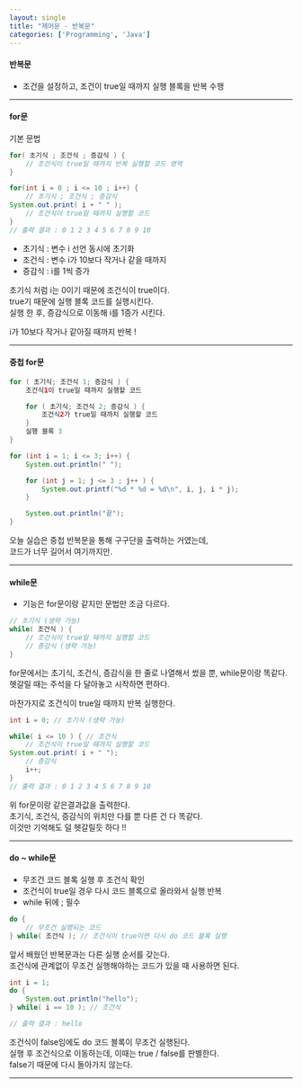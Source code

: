 ```yaml
---
layout: single
title: "제어문 - 반복문"
categories: ['Programming', 'Java']
---
```


   
#### 반복문
* 조건을 설정하고, 조건이 true일 때까지 실행 블록을 반복 수행   

   
***
#### for문
기본 문법   
``` java
for( 초기식 ; 조건식 ; 증감식 ) {
    // 조건식이 true일 때까지 반복 실행할 코드 영역
}
```   
``` java
for(int i = 0 ; i <= 10 ; i++) {
    // 초기식 ; 조건식 ; 증감식
System.out.print( i + " " );
    // 조건식이 true일 때까지 실행할 코드
}
// 출력 결과 : 0 1 2 3 4 5 6 7 8 9 10
```   
* 초기식 : 변수 i 선언 동시에 초기화   
* 조건식 : 변수 i가 10보다 작거나 같을 때까지   
* 증감식 : i를 1씩 증가   

초기식 처럼 i는 0이기 때문에 조건식이 true이다.   
true기 때문에 실행 블록 코드를 실행시킨다.   
실행 한 후, 증감식으로 이동해 i를 1증가 시킨다.   
     
i가 10보다 작거나 같아질 때까지 반복 !   
   
***
#### 중첩 for문
``` java
for ( 초기식; 조건식 1; 증감식 ) {
    조건식1이 true일 때까지 실행할 코드

    for ( 초기식; 조건식 2; 증감식 ) {
        조건식2가 true일 때까지 실행할 코드
    }
    실행 블록 3
}
```   
``` java
for (int i = 1; i <= 3; i++) {
    System.out.println(" ");

    for (int j = 1; j <= 3 ; j++ ) {
        System.out.printf("%d * %d = %d\n", i, j, i * j);
    }

    System.out.println("끝");
}
```   
오늘 실습은 중첩 반복문을 통해 구구단을 출력하는 거였는데,   
코드가 너무 길어서 여기까지만.   
   
***
#### while문
* 기능은 for문이랑 같지만 문법만 조금 다르다.
``` java
// 초기식 (생략 가능)
while( 조건식 ) {
    // 조건식이 true일 때까지 실행할 코드
    // 증감식 (생략 가능)
}
```   
for문에서는 초기식, 조건식, 증감식을 한 줄로 나열해서 썼을 뿐, while문이랑 똑같다.   
헷갈릴 때는 주석을 다 달아놓고 시작하면 편하다.   
   
마찬가지로 조건식이 true일 때까지 반복 실행한다.   
   
``` java
int i = 0; // 초기식 (생략 가능)

while( i <= 10 ) { // 조건식
    // 조건식이 true일 때까지 실행할 코드
System.out.print( i + " ");
    // 증감식
    i++;
}
// 출력 결과 : 0 1 2 3 4 5 6 7 8 9 10
```    
위 for문이랑 같은결과값을 출력한다.   
초기식, 조건식, 증감식의 위치만 다를 뿐 다른 건 다 똑같다.   
이것만 기억해도 덜 헷갈릴듯 하다 !!   
   
***
#### do ~ while문
* 무조건 코드 블록 실행 후 조건식 확인   
* 조건식이 true일 경우 다시 코드 블록으로 올라와서 실행 반복   
* while 뒤에 ; 필수   
   
``` java
do {
    // 무조건 실행되는 코드
} while( 조건식 ); // 조건식이 true이면 다시 do 코드 블록 실행
```   
앞서 배웠던 반복문과는 다른 실행 순서를 갖는다.   
조건식에 관계없이 무조건 실행해야하는 코드가 있을 때 사용하면 된다.   
   
``` java
int i = 1;
do {
    System.out.println("hello");
} while( i == 10 ); // 조건식

// 출력 결과 : hello
```   
조건식이 false임에도 do 코드 블록이 무조건 실행된다.   
실행 후 조건식으로 이동하는데, 이때는 true / false를 판별한다.   
false기 때문에 다시 돌아가지 않는다.   
   
***
